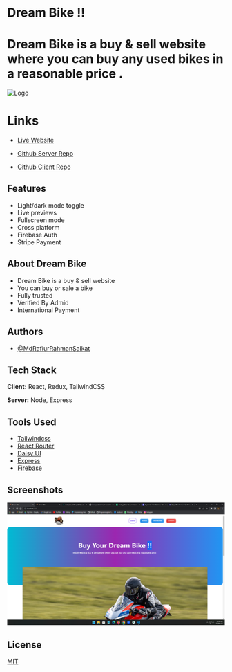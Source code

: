 # Dream Bike !!

# Dream Bike is a buy & sell website where you can buy any used bikes in a reasonable price .

![Logo](./src/assets/LOGO.ico)

# Links

- [Live Website](https://dreambike00000001.web.app/)

- [Github Server Repo ](https://github.com/programming-hero-web-course-4/b612-used-products-resale-server-side-RafiurRahmanSaikat)
- [Github Client Repo ](https://github.com/programming-hero-web-course-4/b612-used-products-resale-clients-side-RafiurRahmanSaikat)

## Features

- Light/dark mode toggle
- Live previews
- Fullscreen mode
- Cross platform
- Firebase Auth
- Stripe Payment

## About Dream Bike

- Dream Bike is a buy & sell website
- You can buy or sale a bike
- Fully trusted
- Verified By Admid
- International Payment

## Authors

- [@MdRafiurRahmanSaikat](https://github.com/MdRafiurRahmanSaikat/)

## Tech Stack

**Client:** React, Redux, TailwindCSS

**Server:** Node, Express

## Tools Used

- [Tailwindcss](https://tailwindcss.com/)
- [React Router](https://reactrouter.com/en/main)
- [Daisy UI](https://daisyui.com/)
- [Express](https://expressjs.com/)
- [Firebase](https://firebase.google.com/)

## Screenshots

![App Screenshot](./src//assets//Screenshot.png)

## License

[MIT](https://choosealicense.com/licenses/mit/)
